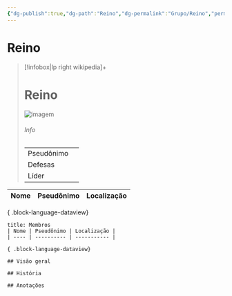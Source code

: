 ```yaml
---
{"dg-publish":true,"dg-path":"Reino","dg-permalink":"Grupo/Reino","permalink":"/Grupo/Reino/","title":"Reino","tags":["#Grupo"]}
---
```



# Reino
> [!infobox|lp right wikipedia]+
> #  Reino
> <img src="/img/user/z_arquivos/SemImagem.webp" alt="imagem" /><span></span>
> ###### Info
> |  |  |
> | ---- | ---- |
> | Pseudônimo | <span></span> |
> | Defesas | <span></span> |
> |Líder||


| Nome | Pseudônimo | Localização |
| ---- | ---------- | ----------- |

{ .block-language-dataview}

```ad-Personagens
title: Membros
| Nome | Pseudônimo | Localização |
| ---- | ---------- | ----------- |

{ .block-language-dataview}

## Visão geral

## História

## Anotações
